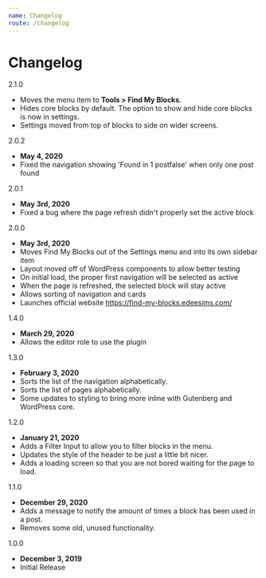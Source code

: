 ```yaml
---
name: Changelog
route: /changelog
---
```


# Changelog

2.1.0

- Moves the menu item to **Tools > Find My Blocks**.
- Hides core blocks by default. The option to show and hide core blocks is now in settings.
- Settings moved from top of blocks to side on wider screens.

2.0.2

- **May 4, 2020**
- Fixed the navigation showing 'Found in 1 postfalse' when only one post found

2.0.1

- **May 3rd, 2020**
- Fixed a bug where the page refresh didn't properly set the active block

2.0.0

- **May 3rd, 2020**
- Moves Find My Blocks out of the Settings menu and into its own sidebar item
- Layout moved off of WordPress components to allow better testing
- On initial load, the proper first navigation will be selected as active
- When the page is refreshed, the selected block will stay active
- Allows sorting of navigation and cards
- Launches official website https://find-my-blocks.edeesims.com/

1.4.0

- **March 29, 2020**
- Allows the editor role to use the plugin

1.3.0

- **February 3, 2020**
- Sorts the list of the navigation alphabetically.
- Sorts the list of pages alphabetically.
- Some updates to styling to bring more inline with Gutenberg and WordPress core.

1.2.0

- **January 21, 2020**
- Adds a Filter Input to allow you to filter blocks in the menu.
- Updates the style of the header to be just a little bit nicer.
- Adds a loading screen so that you are not bored waiting for the page to load.

1.1.0

- **December 29, 2020**
- Adds a message to notify the amount of times a block has been used in a post.
- Removes some old, unused functionality.

1.0.0

- **December 3, 2019**
- Initial Release
